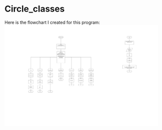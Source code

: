 # Circle_classes



Here is the flowchart I created for this program:
<img alt="A6_COSC_1437_page-0001.jpg" src="https://github.com/nicdoescomp/Images/blob/main/A6_COSC_1437_page-0001.jpg?raw=true" data-hpc="true" class="Box-sc-g0xbh4-0 fzFXnm"> 
